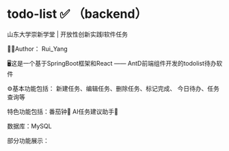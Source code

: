 # todo-list ✅ （backend）
山东大学崇新学堂 | 开放性创新实践Ⅰ软件任务 

🧑‍💻Author： Rui_Yang

🖥️这是一个基于SpringBoot框架和React —— AntD前端组件开发的todolist待办软件

⚙️基本功能包括：
新建任务、编辑任务、删除任务、标记完成、
今日待办、任务查询等

特色功能包括：番茄钟🍅 AI任务建议助手🤖

数据库：MySQL

部分功能展示：
